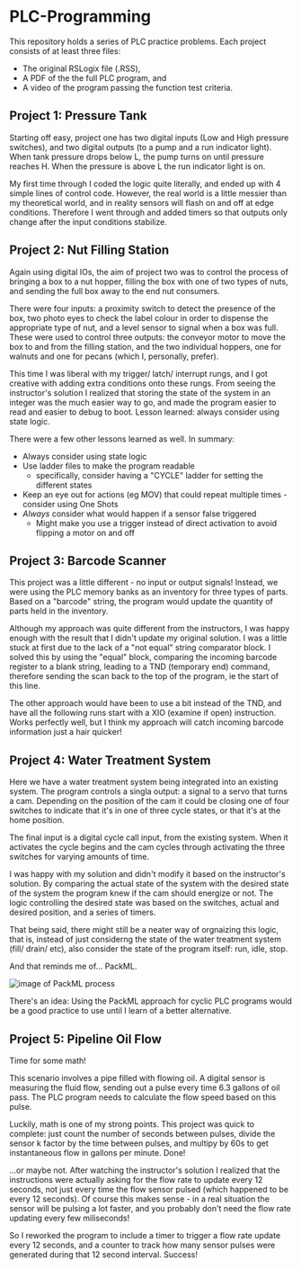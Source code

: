 # PLC-Programming
This repository holds a series of PLC practice problems. Each project consists of at least three files:
* The original RSLogix file (.RSS),
* A PDF of the the full PLC program, and
* A video of the program passing the function test criteria.

## Project 1: Pressure Tank
Starting off easy, project one has two digital inputs (Low and High pressure switches), and two digital outputs (to a pump and a run indicator light).  When tank pressure drops below L, the pump turns on until pressure reaches H.  When the pressure is above L the run indicator light is on.

My first time through I coded the logic quite literally, and ended up with 4 simple lines of control code.  However, the real world is a little messier than my theoretical world, and in reality sensors will flash on and off at edge conditions.  Therefore I went through and added timers so that outputs only change after the input conditions stabilize.

## Project 2: Nut Filling Station
Again using digital IOs, the aim of project two was to control the process of bringing a box to a nut hopper, filling the box with one of two types of nuts, and sending the full box away to the end nut consumers.  

There were four inputs: a proximity switch to detect the presence of the box, two photo eyes to check the label colour in order to dispense the appropriate type of nut, and a level sensor to signal when a box was full.  These were used to control three outputs: the conveyor motor to move the box to and from the filling station, and the two individual hoppers, one for walnuts and one for pecans (which I, personally, prefer).

This time I was liberal with my trigger/ latch/ interrupt rungs, and I got creative with adding extra conditions onto these rungs.  From seeing the instructor's solution I realized that storing the state of the system in an integer was the much easier way to go, and made the program easier to read and easier to debug to boot.  Lesson learned: always consider using state logic.

There were a few other lessons learned as well.  In summary:
* Always consider using state logic
* Use ladder files to make the program readable
  * specifically, consider having a "CYCLE" ladder for setting the different states
* Keep an eye out for actions (eg MOV) that could repeat multiple times - consider using One Shots
* *Always* consider what would happen if a sensor false triggered
  * Might make you use a trigger instead of direct activation to avoid flipping a motor on and off

## Project 3: Barcode Scanner
This project was a little different - no input or output signals!  Instead, we were using the PLC memory banks as an inventory for three types of parts.  Based on a "barcode" string, the program would update the quantity of parts held in the inventory.  

Although my approach was quite different from the instructors, I was happy enough with the result that I didn't update my original solution.  I was a little stuck at first due to the lack of a "not equal" string comparator block.  I solved this by using the "equal" block, comparing the incoming barcode register to a blank string, leading to a TND (temporary end) command, therefore sending the scan back to the top of the program, ie the start of this line.  

The other approach would have been to use a bit instead of the TND, and have all the following runs start with a XIO (examine if open) instruction.  Works perfectly well, but I think my approach will catch incoming barcode information just a hair quicker!

## Project 4: Water Treatment System
Here we have a water treatment system being integrated into an existing system.  The program controls a singla output: a signal to a servo that turns a cam.  Depending on the position of the cam it could be closing one of four switches to indicate that it's in one of three cycle states, or that it's at the home position.  

The final input is a digital cycle call input, from the existing system.  When it activates the cycle begins and the cam cycles through activating the three switches for varying amounts of time.

I was happy with my solution and didn't modify it based on the instructor's solution.  By comparing the actual state of the system with the desired state of the system the program knew if the cam should energize or not.  The logic controlling the desired state was based on the switches, actual and desired position, and a series of timers.  

That being said, there might still be a neater way of orgnaizing this logic, that is, instead of just considerng the state of the water treatment system (fill/ drain/ etc), also consider the state of the program itself: run, idle, stop.

And that reminds me of... PackML.

![image of PackML process](https://upload.wikimedia.org/wikipedia/commons/9/98/PackML_State_Model.png "PackML Process Flow")

There's an idea: Using the PackML approach for cyclic PLC programs would be a good practice to use until I learn of a better alternative.

## Project 5: Pipeline Oil Flow
Time for some math!

This scenario involves a pipe filled with flowing oil.  A digital sensor is measuring the fluid flow, sending out a pulse every time 6.3 gallons of oil pass.  The PLC program needs to calculate the flow speed based on this pulse.

Luckily, math is one of my strong points.  This project was quick to complete: just count the number of seconds between pulses, divide the sensor k factor by the time between pulses, and multipy by 60s to get instantaneous flow in gallons per minute.  Done!

...or maybe not.  After watching the instructor's solution I realized that the instructions were actually asking for the flow rate to update every 12 seconds, not just every time the flow sensor pulsed (which happened to be every 12 seconds).  Of course this makes sense - in a real situation the sensor will be pulsing a lot faster, and you probably don't need the flow rate updating every few miliseconds!

So I reworked the program to include a timer to trigger a flow rate update every 12 seconds, and a counter to track how many sensor pulses were generated during that 12 second interval.  Success!
